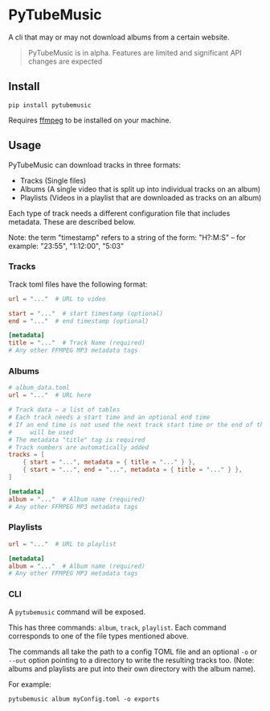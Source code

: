 # PyTubeMusic

A cli that may or may not download albums from a certain website.

> PyTubeMusic is in alpha. Features are limited and significant API changes are
> expected

## Install

```
pip install pytubemusic
```

Requires [ffmpeg](https://ffmpeg.org/) to be installed on your machine.

## Usage

PyTubeMusic can download tracks in three formats:

- Tracks (Single files)
- Albums (A single video that is split up into individual tracks on an album)
- Playlists (Videos in a playlist that are downloaded as tracks on an album)

Each type of track needs a different configuration file that includes metadata.
These are described below.

Note: the term "timestamp" refers to a string of the form: "H?:M:S" – for
example: "23:55", "1:12:00", "5:03"

### Tracks

Track toml files have the following format:

```toml
url = "..."  # URL to video

start = "..."  # start timestamp (optional)
end = "..."  # end timestamp (optional)

[metadata]
title = "..."  # Track Name (required)
# Any other FFMPEG MP3 metadata tags
```

### Albums

```toml
# album_data.toml
url = "..."  # URL here

# Track data – a list of tables
# Each track needs a start time and an optional end time
# If an end time is not used the next track start time or the end of the video 
#     will be used
# The metadata "title" tag is required
# Track numbers are automatically added
tracks = [
    { start = "...", metadata = { title = "..." } },
    { start = "...", end = "...", metadata = { title = "..." } },
]

[metadata]
album = "..."  # Album name (required)
# Any other FFMPEG MP3 metadata tags
```

### Playlists

```toml
url = "..."  # URL to playlist

[metadata]
album = "..."  # Album name (required)
# Any other FFMPEG MP3 metadata tags
```

### CLI

A `pytubemusic` command will be exposed.

This has three commands: `album`, `track`, `playlist`.
Each command corresponds to one of the file types mentioned above.

The commands all take the path to a config TOML file and an optional `-o`
or `--out` option pointing to a directory to write the resulting tracks too.
(Note: albums and playlists are put into their own directory with the album
name).

For example:

```
pytubemusic album myConfig.toml -o exports
```
